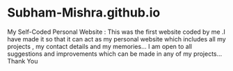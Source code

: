 # Subham-Mishra.github.io
My Self-Coded Personal Website :
This was the first website coded by me .I have made it so that it can act as my personal website which includes all my projects ,
my contact details and my memories... I am open to all suggestions and improvements which can be made in any of my projects...
Thank You
